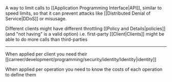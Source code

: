 A way to limit calls to [[Application Programming Interface|API]], similar to speed limits, so that it can prevent attacks like [[Distributed Denial of Service|DDoS]] or misusage.

Different clients might have different throttling [[Policy and Details|policies]] (and "not having" is a valid option) i.e. first-party [[Client|Clients]] might be able to do more calls than third-parties

---

When applied per client you need their [[carreer/development/programming/security/identity/Identity|identity]]

When applied per operation you need to know the costs of each operation to define them